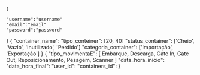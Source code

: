 {

    "username":"username"
    "email":"email"
    "password":"password"

}
{
    "container_name":
    "tipo_conteiner": [20, 40]
    "status_container": ['Cheio', 'Vazio', 'Inutilizado', 'Perdido']
    "categoria_container": ['Importação', 'Exportação']
}
{
    "tipo_movimentaE": [ Embarque, Descarga, Gate In, Gate Out, Reposicionamento, Pesagem, Scanner ]
    "data_hora_inicio":
    "data_hora_final":
    "user_id":
    "containers_id":
}


 
